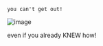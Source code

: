 
    you can't get out!

![image](https://github.com/user-attachments/assets/f382ed78-b092-41be-a483-e324876e3f37)

even if you already KNEW how!

